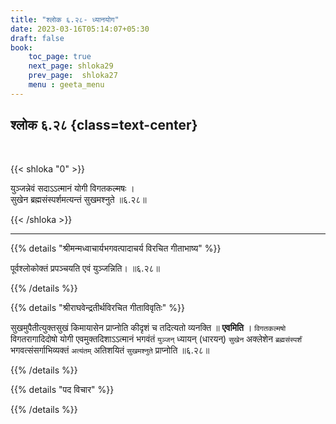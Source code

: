 ```yaml
---
title: "श्लोक ६.२८- ध्यानयोग"
date: 2023-03-16T05:14:07+05:30
draft: false
book:
    toc_page: true
    next_page: shloka29
    prev_page:  shloka27
    menu : geeta_menu
---
```




## श्लोक ६.२८ {class=text-center}

<br/>

{{< shloka  "0"  >}}

युञ्जन्नेवं सदाऽऽत्मानं योगी विगतकल्मषः ।  
सुखेन ब्रह्मसंस्पर्शमत्यन्तं सुखमश्नुते ॥६.२८॥

{{< /shloka >}}

---


{{% details "श्रीमन्मध्वाचार्यभगवत्पादाचर्य विरचित  गीताभाष्य" %}}

पूर्वश्लोकोक्तं प्रपञ्चयति एवं युञ्जन्निति। ॥६.२८॥

{{% /details %}}



{{% details "श्रीराघवेन्द्रतीर्थविरचित गीताविवृतिः" %}}

सुखमुपैतीत्युक्तसुखं किमायासेन प्राप्नोति कीदृशं च तदित्यतो व्यनक्ति ॥
**एवमिति** । `विगतकल्मषो` विगतरागादिदोषो योगी एवमुक्तदिशाऽऽत्मानं 
भगवंतं `युञ्जन्` ध्यायन् (धारयन्) `सुखेन` अक्लेशेन 
`ब्रह्मसंस्पर्शं` भगवत्संसर्गाभिव्यक्तं `अत्यंतम्` अतिशयितं `सुखमश्नुते`
प्राप्नोति  ॥६.२८॥

{{% /details %}}


{{% details "पद विचार" %}}


{{% /details %}}
